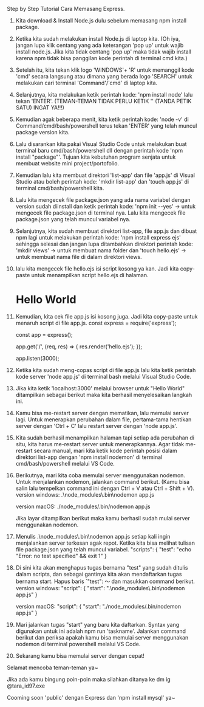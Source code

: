 Step by Step Tutorial Cara Memasang Express.

1.  Kita download & Install Node.js dulu sebelum memasang npm install package.

2.  Ketika kita sudah melakukan install Node.js di laptop kita.
    (Oh iya, jangan lupa klik centang yang ada keterangan 'pop up' untuk wajib install node.js.
    Jika kita tidak centang 'pop up' maka tidak wajib install karena npm tidak bisa panggilan
    kode perintah di terminal cmd kita.)

3.  Setelah itu, kita tekan klik logo 'WINDOWS'+ 'R' untuk memanggil kode 'cmd' secara langsung
    atau dimana yang berada logo 'SEARCH' untuk melakukan cari terminal 'Command'/'cmd' di laptop kita.

4.  Selanjutnya, kita melakukan ketik perintah kode:
    'npm install node'
    lalu tekan 'ENTER'. (TEMAN-TEMAN TIDAK PERLU KETIK '' (TANDA PETIK SATU) INGAT YA!!!)

5.  Kemudian agak beberapa menit, kita ketik perintah kode:
    'node -v'
    di Command/cmd/bash/powershell terus tekan 'ENTER' yang telah muncul package version kita.

6.  Lalu disarankan kita pakai Visual Studio Code untuk melakukan buat terminal baru cmd/bash/powershell dll
    dengan perintah kode 'npm install "package"'. Tujuan kita kebutuhan program senjata untuk membuat
    website mini project/portofolio.

7.  Kemudian lalu kita membuat direktori 'list-app' dan file 'app.js' di Visual Studio atau boleh
    perintah kode:
    'mkdir list-app'
    dan
    'touch app.js'
    di terminal cmd/bash/powershell kita.

8.  Lalu kita mengecek file package.json yang ada nama variabel dengan version sudah diinstall dan
    ketik perintah kode:
    'npm init --yes' -> untuk mengecek file package.json di terminal nya.
    Lalu kita mengecek file package.json yang telah muncul variabel nya.

9.  Selanjutnya, kita sudah membuat direktori list-app, file app.js dan dibuat npm lagi untuk melakukan perintah kode:
    'npm install express ejs'
    sehingga selesai dan jangan lupa ditambahkan direktori perintah kode:
    'mkdir views' -> untuk membuat nama folder dan
    'touch hello.ejs' -> untuk membuat nama file di dalam direktori views.

10. lalu kita mengecek file hello.ejs isi script kosong ya kan.
    Jadi kita copy-paste untuk menampilkan script hello.ejs di halaman.
    <h1>Hello World</h1>

11. Kemudian, kita cek file app.js isi kosong juga. Jadi kita copy-paste untuk menaruh script di file app.js.
    const express = require('express');

    const app = express();

    app.get('/', (req, res) => {
    res.render('hello.ejs');
    });

    app.listen(3000);

12. Ketika kita sudah meng-copas script di file app.js lalu kita ketik perintah kode server 'node app.js' di terminal
    bash melalui Visual Studio Code.

13. Jika kita ketik 'localhost:3000' melalui browser untuk "Hello World" ditampilkan sebagai berikut maka kita berhasil
    menyelesaikan langkah ini.

14. Kamu bisa me-restart server dengan mematikan, lalu memulai server lagi.
    Untuk menerapkan perubahan dalam file, pertama-tama hentikan server dengan
    'Ctrl + C'
    lalu restart server dengan
    'node app.js'.

15. Kita sudah berhasil menampilkan halaman tapi setiap ada perubahan di situ, kita harus me-restart server untuk menerapkannya.
    Agar tidak me-restart secara manual, mari kita ketik kode perintah posisi dalam direktori list-app dengan
    'npm install nodemon'
    di terminal cmd/bash/powershell melalui VS Code.

16. Berikutnya, mari kita coba memulai server menggunakan nodemon. Untuk menjalankan nodemon, jalankan command berikut.
    (Kamu bisa salin lalu tempelkan command ini dengan Ctrl + V atau Ctrl + Shift + V).
    version windows:
    .\\node_modules\\.bin\\nodemon app.js

    version macOS:
    ./node_modules/.bin/nodemon app.js

    Jika layar ditampilkan berikut maka kamu berhasil sudah mulai server menggunakan nodemon.

17. Menulis .\\node_modules\\.bin\\nodemon app.js setiap kali ingin menjalankan server terkesan agak repot.
    Ketika kita bisa melihat tulisan file package.json yang telah muncul variabel.
    "scripts": {
    "test": "echo \"Error: no test specified\" && exit 1"
    }

18. Di sini kita akan menghapus tugas bernama "test" yang sudah ditulis dalam scripts, dan sebagai gantinya
    kita akan mendaftarkan tugas bernama start.
    Hapus baris `"test": 〜 dan masukkan command berikut.
    version windows:
    "script": {
    "start": ".\\node_modules\\.bin\\nodemon app.js"
    }

    version macOS:
    "script": {
    "start": "./node_modules/.bin/nodemon app.js"
    }

19. Mari jalankan tugas "start" yang baru kita daftarkan. Syntax yang digunakan untuk ini adalah npm run 'taskname'.
    Jalankan command berikut dan periksa apakah kamu bisa memulai server menggunakan nodemon di terminal powershell melalui VS Code.

20. Sekarang kamu bisa memulai server dengan cepat!

Selamat mencoba teman-teman ya~

Jika ada kamu bingung poin-poin maka silahkan ditanya ke dm ig @tara_id97.exe

Cooming soon 'public' dengan Express dan 'npm install mysql' ya~
